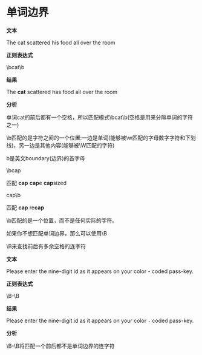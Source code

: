 # 单词边界

**文本**

The cat scattered his food all over the room



**正则表达式**

\bcat\b



**结果**

The **cat** scattered has food all over the room

**分析**

单词cat的前后都有一个空格，所以匹配模式\bcat\b(空格是用来分隔单词的字符之一)



\b匹配的是字符之间的一个位置:一边是单词(能够被\w匹配的字母数字字符和下划线)，另一边是其他内容(能够被\W匹配的字符)



b是英文boundary(边界)的首字母



\bcap

匹配 **cap** **cap**e **cap**sized



cap\b

匹配 **cap** re**cap**



\b匹配的是一个位置，而不是任何实际的字符。



如果你不想匹配单词边界，那么可以使用\B

\B来查找前后有多余空格的连字符



**文本**

Please enter the nine-digit id as it appears on your color - coded pass-key.



**正则表达式**

\B-\B



**结果**

Please enter the nine-digit id as it appears on your color ```-``` coded pass-key.



**分析**

\B-\B将匹配一个前后都不是单词边界的连字符

